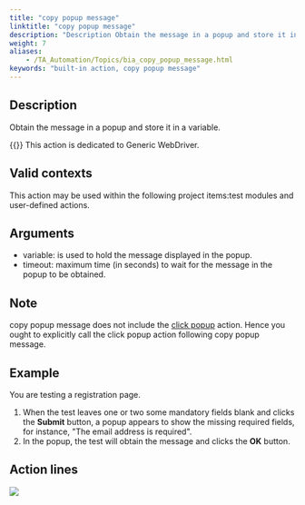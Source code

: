 ```yaml
--- 
title: "copy popup message"
linktitle: "copy popup message"
description: "Description Obtain the message in a popup and store it in a variable. Important: This action is dedicated to Generic WebDriver. Valid contexts This action may be used within the following project ..."
weight: 7
aliases: 
    - /TA_Automation/Topics/bia_copy_popup_message.html
keywords: "built-in action, copy popup message"
---
```


## Description

Obtain the message in a popup and store it in a variable.

{{<important>}} This action is dedicated to Generic WebDriver.

## Valid contexts

This action may be used within the following project items:test modules and user-defined actions.

## Arguments

-   variable: is used to hold the message displayed in the popup.
-   timeout: maximum time \(in seconds\) to wait for the message in the popup to be obtained.

## Note

copy popup message does not include the [click popup](/automation-guide/action-based-testing-language/built-in-actions/user-interface-actions/browsing/click-popup) action. Hence you ought to explicitly call the click popup action following copy popup message.

## Example

You are testing a registration page.

1.  When the test leaves one or two some mandatory fields blank and clicks the **Submit** button, a popup appears to show the missing required fields, for instance, "The email address is required".
2.  In the popup, the test will obtain the message and clicks the **OK** button.

## Action lines

![](/images/TA_Automation/Images/bia_copy_popup_message_pgm.png)




